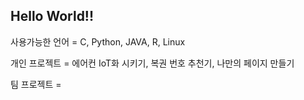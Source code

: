 ## Hello World!!
사용가능한 언어 = C, Python, JAVA, R, Linux

개인 프로젝트 = 에어컨 IoT화 시키기, 복권 번호 추천기, 나만의 페이지 만들기

팀 프로젝트 = 
